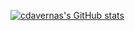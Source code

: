 [![cdavernas's GitHub stats](https://github-readme-stats.vercel.app/api?username=cdavernas&hide=stars&show=reviews&theme=dark&show_icons=true)](https://github.com/anuraghazra/github-readme-stats)
